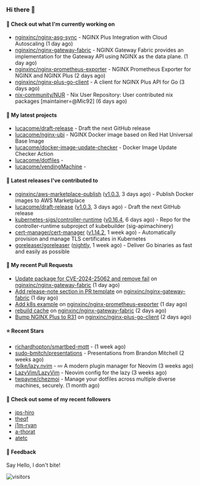 ### Hi there 👋

#### 👷 Check out what I'm currently working on

- [nginxinc/nginx-asg-sync](https://github.com/nginxinc/nginx-asg-sync) - NGINX Plus Integration with Cloud Autoscaling  (1 day ago)
- [nginxinc/nginx-gateway-fabric](https://github.com/nginxinc/nginx-gateway-fabric) - NGINX Gateway Fabric provides an implementation for the Gateway API using NGINX as the data plane. (1 day ago)
- [nginxinc/nginx-prometheus-exporter](https://github.com/nginxinc/nginx-prometheus-exporter) - NGINX Prometheus Exporter for NGINX and NGINX Plus (2 days ago)
- [nginxinc/nginx-plus-go-client](https://github.com/nginxinc/nginx-plus-go-client) - A client for NGINX Plus API for Go (3 days ago)
- [nix-community/NUR](https://github.com/nix-community/NUR) - Nix User Repository: User contributed nix packages [maintainer=@Mic92] (6 days ago)

#### 🌱 My latest projects

- [lucacome/draft-release](https://github.com/lucacome/draft-release) - Draft the next GitHub release
- [lucacome/nginx-ubi](https://github.com/lucacome/nginx-ubi) - NGINX Docker image based on Red Hat Universal Base Image
- [lucacome/docker-image-update-checker](https://github.com/lucacome/docker-image-update-checker) - Docker Image Update Checker Action
- [lucacome/dotfiles](https://github.com/lucacome/dotfiles) - 
- [lucacome/vendingMachine](https://github.com/lucacome/vendingMachine) - 

#### 🔭 Latest releases I've contributed to

- [nginxinc/aws-marketplace-publish](https://github.com/nginxinc/aws-marketplace-publish) ([v1.0.3](https://github.com/nginxinc/aws-marketplace-publish/releases/tag/v1.0.3), 3 days ago) - Publish Docker images to AWS Marketplace
- [lucacome/draft-release](https://github.com/lucacome/draft-release) ([v1.0.3](https://github.com/lucacome/draft-release/releases/tag/v1.0.3), 3 days ago) - Draft the next GitHub release
- [kubernetes-sigs/controller-runtime](https://github.com/kubernetes-sigs/controller-runtime) ([v0.16.4](https://github.com/kubernetes-sigs/controller-runtime/releases/tag/v0.16.4), 6 days ago) - Repo for the controller-runtime subproject of kubebuilder (sig-apimachinery)
- [cert-manager/cert-manager](https://github.com/cert-manager/cert-manager) ([v1.14.2](https://github.com/cert-manager/cert-manager/releases/tag/v1.14.2), 1 week ago) - Automatically provision and manage TLS certificates in Kubernetes
- [goreleaser/goreleaser](https://github.com/goreleaser/goreleaser) ([nightly](https://github.com/goreleaser/goreleaser/releases/tag/nightly), 1 week ago) - Deliver Go binaries as fast and easily as possible

#### 🔨 My recent Pull Requests

- [Update package for CVE-2024-25062 and remove fail](https://github.com/nginxinc/nginx-gateway-fabric/pull/1579) on [nginxinc/nginx-gateway-fabric](https://github.com/nginxinc/nginx-gateway-fabric) (1 day ago)
- [Add release-note section in PR template](https://github.com/nginxinc/nginx-gateway-fabric/pull/1574) on [nginxinc/nginx-gateway-fabric](https://github.com/nginxinc/nginx-gateway-fabric) (1 day ago)
- [Add k8s example](https://github.com/nginxinc/nginx-prometheus-exporter/pull/632) on [nginxinc/nginx-prometheus-exporter](https://github.com/nginxinc/nginx-prometheus-exporter) (1 day ago)
- [rebuild cache](https://github.com/nginxinc/nginx-gateway-fabric/pull/1572) on [nginxinc/nginx-gateway-fabric](https://github.com/nginxinc/nginx-gateway-fabric) (2 days ago)
- [Bump NGINX Plus to R31](https://github.com/nginxinc/nginx-plus-go-client/pull/228) on [nginxinc/nginx-plus-go-client](https://github.com/nginxinc/nginx-plus-go-client) (2 days ago)

#### ⭐ Recent Stars

- [richardhopton/smartbed-mqtt](https://github.com/richardhopton/smartbed-mqtt) -  (1 week ago)
- [sudo-bmitch/presentations](https://github.com/sudo-bmitch/presentations) - Presentations from Brandon Mitchell (2 weeks ago)
- [folke/lazy.nvim](https://github.com/folke/lazy.nvim) - 💤 A modern plugin manager for Neovim (3 weeks ago)
- [LazyVim/LazyVim](https://github.com/LazyVim/LazyVim) - Neovim config for the lazy (3 weeks ago)
- [twpayne/chezmoi](https://github.com/twpayne/chezmoi) - Manage your dotfiles across multiple diverse machines, securely. (1 month ago)

#### 👯 Check out some of my recent followers

- [jps-hiro](https://github.com/jps-hiro)
- [theqf](https://github.com/theqf)
- [j1m-ryan](https://github.com/j1m-ryan)
- [a-thorat](https://github.com/a-thorat)
- [atetc](https://github.com/atetc)

#### 💬 Feedback

Say Hello, I don't bite!

![visitors](https://visitor-badge.laobi.icu/badge?page_id=lucacome.visitor-badge)
#
